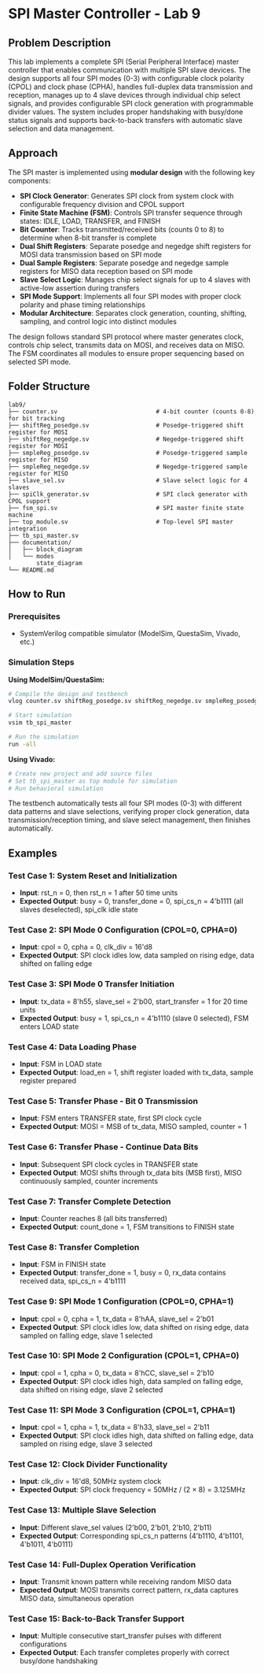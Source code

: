 # SPI Master Controller - Lab 9

## Problem Description
This lab implements a complete SPI (Serial Peripheral Interface) master controller that enables communication with multiple SPI slave devices. The design supports all four SPI modes (0-3) with configurable clock polarity (CPOL) and clock phase (CPHA), handles full-duplex data transmission and reception, manages up to 4 slave devices through individual chip select signals, and provides configurable SPI clock generation with programmable divider values. The system includes proper handshaking with busy/done status signals and supports back-to-back transfers with automatic slave selection and data management.

## Approach
The SPI master is implemented using **modular design** with the following key components:

* **SPI Clock Generator**: Generates SPI clock from system clock with configurable frequency division and CPOL support
* **Finite State Machine (FSM)**: Controls SPI transfer sequence through states: IDLE, LOAD, TRANSFER, and FINISH
* **Bit Counter**: Tracks transmitted/received bits (counts 0 to 8) to determine when 8-bit transfer is complete
* **Dual Shift Registers**: Separate posedge and negedge shift registers for MOSI data transmission based on SPI mode
* **Dual Sample Registers**: Separate posedge and negedge sample registers for MISO data reception based on SPI mode
* **Slave Select Logic**: Manages chip select signals for up to 4 slaves with active-low assertion during transfers
* **SPI Mode Support**: Implements all four SPI modes with proper clock polarity and phase timing relationships
* **Modular Architecture**: Separates clock generation, counting, shifting, sampling, and control logic into distinct modules

The design follows standard SPI protocol where master generates clock, controls chip select, transmits data on MOSI, and receives data on MISO. The FSM coordinates all modules to ensure proper sequencing based on selected SPI mode.

## Folder Structure

```
lab9/
├── counter.sv                            # 4-bit counter (counts 0-8) for bit tracking
├── shiftReg_posedge.sv                   # Posedge-triggered shift register for MOSI
├── shiftReg_negedge.sv                   # Negedge-triggered shift register for MOSI  
├── smpleReg_posedge.sv                   # Posedge-triggered sample register for MISO
├── smpleReg_negedge.sv                   # Negedge-triggered sample register for MISO
├── slave_sel.sv                          # Slave select logic for 4 slaves
├── spiClk_generator.sv                   # SPI clock generator with CPOL support
├── fsm_spi.sv                            # SPI master finite state machine
├── top_module.sv                         # Top-level SPI master integration
├── tb_spi_master.sv                      
├── documentation/
│   ├── block_diagram               
│   └── modes 
        state_diagram                
└── README.md                            
```

## How to Run

### Prerequisites
* SystemVerilog compatible simulator (ModelSim, QuestaSim, Vivado, etc.)

### Simulation Steps

**Using ModelSim/QuestaSim:**
```bash
# Compile the design and testbench
vlog counter.sv shiftReg_posedge.sv shiftReg_negedge.sv smpleReg_posedge.sv smpleReg_negedge.sv slave_sel.sv spiClk_generator.sv fsm_spi.sv top_module.sv tb_spi_master.sv

# Start simulation
vsim tb_spi_master

# Run the simulation
run -all
```

**Using Vivado:**
```bash
# Create new project and add source files
# Set tb_spi_master as top module for simulation
# Run behavioral simulation
```

The testbench automatically tests all four SPI modes (0-3) with different data patterns and slave selections, verifying proper clock generation, data transmission/reception timing, and slave select management, then finishes automatically.

## Examples

### Test Case 1: System Reset and Initialization
* **Input**: rst_n = 0, then rst_n = 1 after 50 time units
* **Expected Output**: busy = 0, transfer_done = 0, spi_cs_n = 4'b1111 (all slaves deselected), spi_clk idle state

### Test Case 2: SPI Mode 0 Configuration (CPOL=0, CPHA=0)
* **Input**: cpol = 0, cpha = 0, clk_div = 16'd8
* **Expected Output**: SPI clock idles low, data sampled on rising edge, data shifted on falling edge

### Test Case 3: SPI Mode 0 Transfer Initiation
* **Input**: tx_data = 8'h55, slave_sel = 2'b00, start_transfer = 1 for 20 time units
* **Expected Output**: busy = 1, spi_cs_n = 4'b1110 (slave 0 selected), FSM enters LOAD state

### Test Case 4: Data Loading Phase
* **Input**: FSM in LOAD state
* **Expected Output**: load_en = 1, shift register loaded with tx_data, sample register prepared

### Test Case 5: Transfer Phase - Bit 0 Transmission
* **Input**: FSM enters TRANSFER state, first SPI clock cycle
* **Expected Output**: MOSI = MSB of tx_data, MISO sampled, counter = 1

### Test Case 6: Transfer Phase - Continue Data Bits
* **Input**: Subsequent SPI clock cycles in TRANSFER state
* **Expected Output**: MOSI shifts through tx_data bits (MSB first), MISO continuously sampled, counter increments

### Test Case 7: Transfer Complete Detection
* **Input**: Counter reaches 8 (all bits transferred)
* **Expected Output**: count_done = 1, FSM transitions to FINISH state

### Test Case 8: Transfer Completion
* **Input**: FSM in FINISH state
* **Expected Output**: transfer_done = 1, busy = 0, rx_data contains received data, spi_cs_n = 4'b1111

### Test Case 9: SPI Mode 1 Configuration (CPOL=0, CPHA=1)
* **Input**: cpol = 0, cpha = 1, tx_data = 8'hAA, slave_sel = 2'b01
* **Expected Output**: SPI clock idles low, data shifted on rising edge, data sampled on falling edge, slave 1 selected

### Test Case 10: SPI Mode 2 Configuration (CPOL=1, CPHA=0)
* **Input**: cpol = 1, cpha = 0, tx_data = 8'hCC, slave_sel = 2'b10
* **Expected Output**: SPI clock idles high, data sampled on falling edge, data shifted on rising edge, slave 2 selected

### Test Case 11: SPI Mode 3 Configuration (CPOL=1, CPHA=1)
* **Input**: cpol = 1, cpha = 1, tx_data = 8'h33, slave_sel = 2'b11
* **Expected Output**: SPI clock idles high, data shifted on falling edge, data sampled on rising edge, slave 3 selected

### Test Case 12: Clock Divider Functionality
* **Input**: clk_div = 16'd8, 50MHz system clock
* **Expected Output**: SPI clock frequency = 50MHz / (2 × 8) = 3.125MHz

### Test Case 13: Multiple Slave Selection
* **Input**: Different slave_sel values (2'b00, 2'b01, 2'b10, 2'b11)
* **Expected Output**: Corresponding spi_cs_n patterns (4'b1110, 4'b1101, 4'b1011, 4'b0111)

### Test Case 14: Full-Duplex Operation Verification
* **Input**: Transmit known pattern while receiving random MISO data
* **Expected Output**: MOSI transmits correct pattern, rx_data captures MISO data, simultaneous operation

### Test Case 15: Back-to-Back Transfer Support
* **Input**: Multiple consecutive start_transfer pulses with different configurations
* **Expected Output**: Each transfer completes properly with correct busy/done handshaking